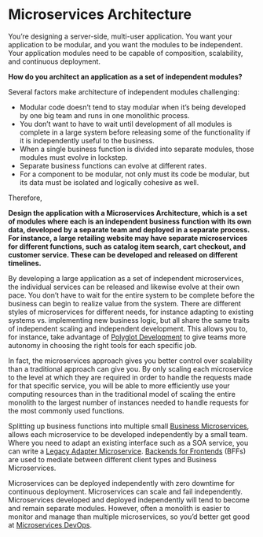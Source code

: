 # Microservices Architecture

You’re designing a server-side, multi-user application. You want your application to be modular, and you want the modules to be independent.  Your application modules need to be capable of composition, scalability, and continuous deployment.

**How do you architect an application as a set of independent modules?**

Several factors make architecture of independent modules challenging:

*	Modular code doesn’t tend to stay modular when it’s being developed by one big team and runs in one monolithic process.
*	You don’t want to have to wait until development of all modules is complete in a large system before releasing some of the functionality if it is independently useful to the business.
*	When a single business function is divided into separate modules, those modules must evolve in lockstep.
*	Separate business functions can evolve at different rates.
*	For a component to be modular, not only must its code be modular, but its data must be isolated and logically cohesive as well.

Therefore,

**Design the application with a Microservices Architecture, which is a set of modules where each is an independent business function with its own data, developed by a separate team and deployed in a separate process.  For instance, a large retailing website may have separate microservices for different functions, such as catalog item search, cart checkout, and customer service.  These can be developed and released on different timelines.**

By developing a large application as a set of independent microservices, the individual services can be released and likewise evolve at their own pace.  You don’t have to wait for the entire system to be complete before the business can begin to realize value from the system.  There are different styles of microservices for different needs, for instance adapting to existing systems vs. implementing new business logic, but all share the same traits of independent scaling and independent development.  This allows you to, for instance, take advantage of [Polyglot Development](Polyglot-Development.md) to give teams more autonomy in choosing the right tools for each specific job.

In fact, the microservices approach gives you better control over scalability than a traditional approach can give you.  By only scaling each microservice to the level at which they are required in order to handle the requests made for that specific service, you will be able to more efficiently use your computing resources than in the traditional model of scaling the entire monolith to the largest number of instances needed to handle requests for the most commonly used functions.

Splitting up business functions into multiple small [Business Microservices](Business-Microservice.md), allows each microservice to be developed independently by a small team.   Where you need to adapt an existing interface such as a SOA service, you can write a [Legacy Adapter Microservice](Legacy-Adapter-Microservice.md).  [Backends for Frontends](Backend-For-Frontend.md) (BFFs) are used to mediate between different client types and Business Microservices. 

Microservices can be deployed independently with zero downtime for continuous deployment. Microservices can scale and fail independently. Microservices developed and deployed independently will tend to become and remain separate modules.  However, often a monolith is easier to monitor and manage than multiple microservices, so you’d better get good at [Microservices DevOps](../Cloud-Native-DevOps/Cloud-Native-DevOps.md).

